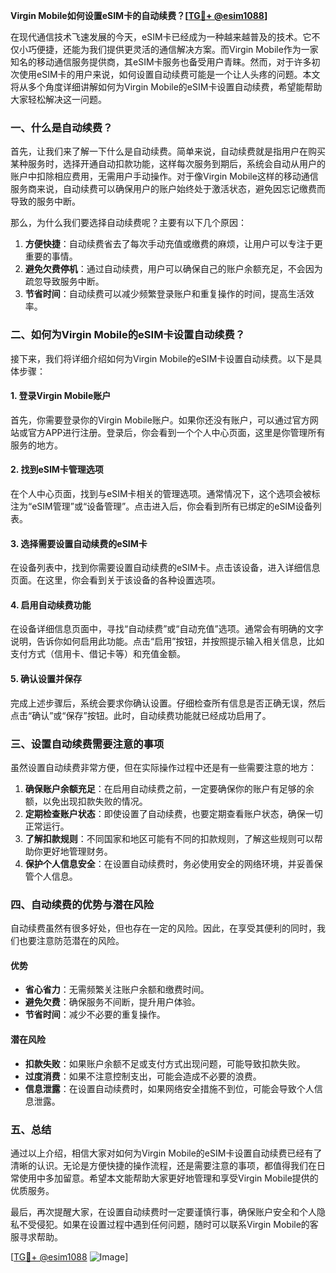 **Virgin Mobile如何设置eSIM卡的自动续费？[[TG💪+ @esim1088](https://t.me/s/esim1088)]**

在现代通信技术飞速发展的今天，eSIM卡已经成为一种越来越普及的技术。它不仅小巧便捷，还能为我们提供更灵活的通信解决方案。而Virgin Mobile作为一家知名的移动通信服务提供商，其eSIM卡服务也备受用户青睐。然而，对于许多初次使用eSIM卡的用户来说，如何设置自动续费可能是一个让人头疼的问题。本文将从多个角度详细讲解如何为Virgin Mobile的eSIM卡设置自动续费，希望能帮助大家轻松解决这一问题。

### 一、什么是自动续费？

首先，让我们来了解一下什么是自动续费。简单来说，自动续费就是指用户在购买某种服务时，选择开通自动扣款功能，这样每次服务到期后，系统会自动从用户的账户中扣除相应费用，无需用户手动操作。对于像Virgin Mobile这样的移动通信服务商来说，自动续费可以确保用户的账户始终处于激活状态，避免因忘记缴费而导致的服务中断。

那么，为什么我们要选择自动续费呢？主要有以下几个原因：

1. **方便快捷**：自动续费省去了每次手动充值或缴费的麻烦，让用户可以专注于更重要的事情。
2. **避免欠费停机**：通过自动续费，用户可以确保自己的账户余额充足，不会因为疏忽导致服务中断。
3. **节省时间**：自动续费可以减少频繁登录账户和重复操作的时间，提高生活效率。

### 二、如何为Virgin Mobile的eSIM卡设置自动续费？

接下来，我们将详细介绍如何为Virgin Mobile的eSIM卡设置自动续费。以下是具体步骤：

#### 1. 登录Virgin Mobile账户

首先，你需要登录你的Virgin Mobile账户。如果你还没有账户，可以通过官方网站或官方APP进行注册。登录后，你会看到一个个人中心页面，这里是你管理所有服务的地方。

#### 2. 找到eSIM卡管理选项

在个人中心页面，找到与eSIM卡相关的管理选项。通常情况下，这个选项会被标注为“eSIM管理”或“设备管理”。点击进入后，你会看到所有已绑定的eSIM设备列表。

#### 3. 选择需要设置自动续费的eSIM卡

在设备列表中，找到你需要设置自动续费的eSIM卡。点击该设备，进入详细信息页面。在这里，你会看到关于该设备的各种设置选项。

#### 4. 启用自动续费功能

在设备详细信息页面中，寻找“自动续费”或“自动充值”选项。通常会有明确的文字说明，告诉你如何启用此功能。点击“启用”按钮，并按照提示输入相关信息，比如支付方式（信用卡、借记卡等）和充值金额。

#### 5. 确认设置并保存

完成上述步骤后，系统会要求你确认设置。仔细检查所有信息是否正确无误，然后点击“确认”或“保存”按钮。此时，自动续费功能就已经成功启用了。

### 三、设置自动续费需要注意的事项

虽然设置自动续费非常方便，但在实际操作过程中还是有一些需要注意的地方：

1. **确保账户余额充足**：在启用自动续费之前，一定要确保你的账户有足够的余额，以免出现扣款失败的情况。
2. **定期检查账户状态**：即使设置了自动续费，也要定期查看账户状态，确保一切正常运行。
3. **了解扣款规则**：不同国家和地区可能有不同的扣款规则，了解这些规则可以帮助你更好地管理财务。
4. **保护个人信息安全**：在设置自动续费时，务必使用安全的网络环境，并妥善保管个人信息。

### 四、自动续费的优势与潜在风险

自动续费虽然有很多好处，但也存在一定的风险。因此，在享受其便利的同时，我们也要注意防范潜在的风险。

#### 优势

- **省心省力**：无需频繁关注账户余额和缴费时间。
- **避免欠费**：确保服务不间断，提升用户体验。
- **节省时间**：减少不必要的重复操作。

#### 潜在风险

- **扣款失败**：如果账户余额不足或支付方式出现问题，可能导致扣款失败。
- **过度消费**：如果不注意控制支出，可能会造成不必要的浪费。
- **信息泄露**：在设置自动续费时，如果网络安全措施不到位，可能会导致个人信息泄露。

### 五、总结

通过以上介绍，相信大家对如何为Virgin Mobile的eSIM卡设置自动续费已经有了清晰的认识。无论是方便快捷的操作流程，还是需要注意的事项，都值得我们在日常使用中多加留意。希望本文能帮助大家更好地管理和享受Virgin Mobile提供的优质服务。

最后，再次提醒大家，在设置自动续费时一定要谨慎行事，确保账户安全和个人隐私不受侵犯。如果在设置过程中遇到任何问题，随时可以联系Virgin Mobile的客服寻求帮助。

[[TG💪+ @esim1088](https://t.me/s/esim1088) ![Image](https://i.postimg.cc/4NQfJmqS/Snipaste-2025-05-13-00-14-12.png)]